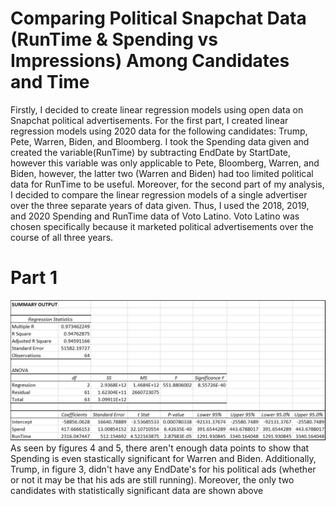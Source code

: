 # Comparing Political Snapchat Data (RunTime & Spending vs Impressions) Among Candidates and Time
Firstly, I decided to create linear regression models using open data on Snapchat political advertisements. For the first part, I created linear regression models using 2020 data for the following candidates: Trump, Pete, Warren, Biden, and Bloomberg. I took the Spending data given and created the variable(RunTime) by subtracting EndDate by StartDate, however this variable was only applicable to Pete, Bloomberg, Warren, and Biden, however, the latter two (Warren and Biden) had too limited political data for RunTime to be useful. Moreover, for the second part of my analysis, I decided to compare the linear regression models of a single advertiser over the three separate years of data given. Thus, I used the 2018, 2019, and 2020 Spending and RunTime data of Voto Latino. Voto Latino was chosen specifically because it marketed political advertisements over the course of all three years. 
# Part 1
![Pete](LinearRegression_Pete.png)
As seen by figures 4 and 5, there aren't enough data points to show that Spending is even stastically significant for Warren and Biden. Additionally, Trump, in figure 3, didn't have any EndDate's for his political ads (whether or not it may be that his ads are still running). Moreover, the only two candidates with statistically significant data are shown above
